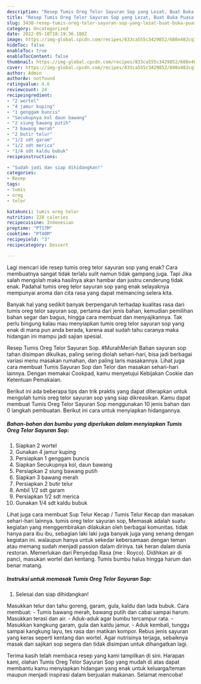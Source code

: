 ```yaml
---
description: "Resep Tumis Oreg Telor Sayuran Sop yang Lezat, Buat Buka Puasa Enak"
title: "Resep Tumis Oreg Telor Sayuran Sop yang Lezat, Buat Buka Puasa Enak"
slug: 3430-resep-tumis-oreg-telor-sayuran-sop-yang-lezat-buat-buka-puasa-enak
category: Uncategorized
date: 2022-05-10T18:19:36.180Z
image: https://img-global.cpcdn.com/recipes/833ca555c3429852/680x482cq70/tumis-oreg-telor-sayuran-sop-foto-resep-utama.jpg
hideToc: false
enableToc: true
enableTocContent: false
thumbnail: https://img-global.cpcdn.com/recipes/833ca555c3429852/680x482cq70/tumis-oreg-telor-sayuran-sop-foto-resep-utama.jpg
cover: https://img-global.cpcdn.com/recipes/833ca555c3429852/680x482cq70/tumis-oreg-telor-sayuran-sop-foto-resep-utama.jpg
author: Admin
authorAv: notfound
ratingvalue: 4.6
reviewcount: 24
recipeingredient:
- "2 wortel"
- "4 jamur kuping"
- "1 genggam buncis"
- "Secukupnya kol daun bawang"
- "2 siung bawang putih"
- "3 bawang merah"
- "2 butir telur"
- "1/2 sdt garam"
- "1/2 sdt merica"
- "1/4 sdt kaldu bubuk"
recipeinstructions:

- "Sudah jadi dan siap dihidangkan!"
categories:
- Resep
tags:
- tumis
- oreg
- telor

katakunci: tumis oreg telor 
nutrition: 228 calories
recipecuisine: Indonesian
preptime: "PT17M"
cooktime: "PT40M"
recipeyield: "3"
recipecategory: Dessert

---
```



Lagi mencari ide resep tumis oreg telor sayuran sop yang enak? Cara membuatnya sangat tidak terlalu sulit namun tidak gampang juga. Tapi Jika salah mengolah maka hasilnya akan hambar dan justru cenderung tidak enak. Padahal tumis oreg telor sayuran sop yang enak selayaknya mempunyai aroma dan cita rasa yang dapat memancing selera kita.


Banyak hal yang sedikit banyak berpengaruh terhadap kualitas rasa dari tumis oreg telor sayuran sop, pertama dari jenis bahan, kemudian pemilihan bahan segar dan bagus, hingga cara membuat dan menyajikannya. Tak perlu bingung kalau mau menyiapkan tumis oreg telor sayuran sop yang enak di mana pun anda berada, karena asal sudah tahu caranya maka hidangan ini mampu jadi sajian spesial.

Resep Tumis Oreg Telor Sayuran Sop. #MurahMeriah Bahan sayuran sop tahan disimpan dikulkas, paling sering diolah sehari-hari, bisa jadi berbagai variasi menu masakan rumahan, dan paling laris masakannya. Lihat juga cara membuat Tumis Sayuran Sop dan Telor dan masakan sehari-hari lainnya. Dengan memakai Cookpad, kamu menyetujui Kebijakan Cookie dan Ketentuan Pemakaian.


Berikut ini ada beberapa tips dan trik praktis yang dapat diterapkan untuk mengolah tumis oreg telor sayuran sop yang siap dikreasikan. Kamu dapat membuat Tumis Oreg Telor Sayuran Sop menggunakan 10 jenis bahan dan 0 langkah pembuatan. Berikut ini cara untuk menyiapkan hidangannya.

<!--inarticleads1-->

##### Bahan-bahan dan bumbu yang diperlukan dalam menyiapkan Tumis Oreg Telor Sayuran Sop:

1. Siapkan 2 wortel
1. Gunakan 4 jamur kuping
1. Persiapkan 1 genggam buncis
1. Siapkan Secukupnya kol, daun bawang
1. Persiapkan 2 siung bawang putih
1. Siapkan 3 bawang merah
1. Persiapkan 2 butir telur
1. Ambil 1/2 sdt garam
1. Persiapkan 1/2 sdt merica
1. Gunakan 1/4 sdt kaldu bubuk


Lihat juga cara membuat Sup Telur Kecap / Tumis Telur Kecap dan masakan sehari-hari lainnya. tumis oreg telor sayuran sop, Memasak adalah suatu kegiatan yang menggembirakan dilakukan oleh berbagai komunitas. tidak hanya para ibu ibu, sebagian laki laki juga banyak juga yang senang dengan kegiatan ini. walaupun hanya untuk sekedar kebersamaan dengan teman atau memang sudah menjadi passion dalam dirinya. tak heran dalam dunia restoran. Memerlukan dari Penyedap Rasa (me : Royco). Didihkan air di panci, masukan wortel dan kentang. Tumis bumbu halus hingga harum dan benar matang. 

<!--inarticleads2-->

##### Instruksi untuk memasak Tumis Oreg Telor Sayuran Sop:


1. Selesai dan siap dihidangkan!

Masukkan telur dan tahu goreng, garam, gula, kaldu dan lada bubuk. Cara membuat: - Tumis bawang merah, bawang putih dan cabai sampai harum. Masukkan terasi dan air. - Aduk-aduk agar bumbu tercampur rata. - Masukkan kangkung garam, gula dan kaldu jamur. - Aduk kembali, tunggu sampai kangkung layu, tes rasa dan matikan kompor. Rebus jenis sayuran yang keras seperti kentang dan wortel. Agar nutrisinya terjaga, sebaiknya masak dan sajikan sop segera dan tidak disimpan untuk dihangatkan lagi. 

Terima kasih telah membaca resep yang kami tampilkan di sini. Harapan kami, olahan Tumis Oreg Telor Sayuran Sop yang mudah di atas dapat membantu kamu menyiapkan hidangan yang enak untuk keluarga/teman maupun menjadi inspirasi dalam berjualan makanan. Selamat mencoba!
